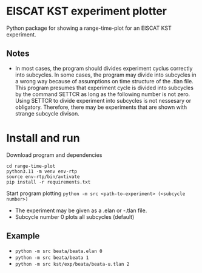 # EISCAT KST experiment plotter

Python package for showing a range-time-plot for an EISCAT KST experiment. 

## Notes
- In most cases, the program should divides experiment cyclus correctly into subcycles. In some cases, the program may divide into subcycles in a wrong way because of assumptions on time structure of the .tlan file. This program presumes that experiment cycle is divided into subcycles by the command SETTCR as long as the following number is not zero. Using SETTCR to divide experiment into subcycles is not nessesary or obligatory. Therefore, there may be experiments that are shown with strange subcycle divison.


# Install and run
Download program and dependencies
```git clone git@github.com:jsatuit/range-time-plot.git
cd range-time-plot
python3.11 -m venv env-rtp
source env-rtp/bin/avtivate
pip install -r requirements.txt
```
Start program plotting
`python -m src <path-to-experiment> (<subcycle number>)`

- The experiment may be given as a .elan or -.tlan file.
- Subcycle number 0 plots all subcycles (default)

## Example
- `python -m src beata/beata.elan 0`
- `python -m src beata/beata 1`
- `python -m src kst/exp/beata/beata-u.tlan 2`
